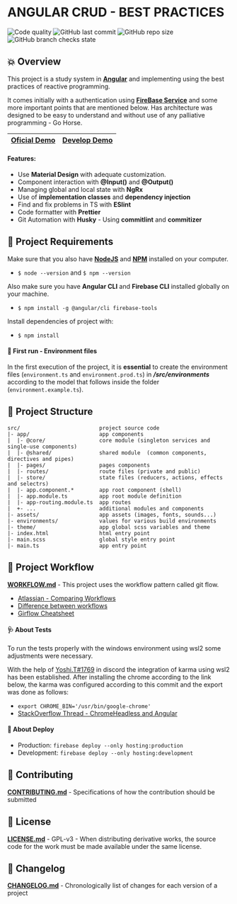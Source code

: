 # **ANGULAR CRUD - BEST PRACTICES**
![Code quality](https://img.shields.io/scrutinizer/quality/g/miguelsmuller/angular-crud/master?style=flat-square)
![GitHub last commit](https://img.shields.io/github/last-commit/miguelsmuller/angular-crud?style=flat-square)
![GitHub repo size](https://img.shields.io/github/repo-size/miguelsmuller/angular-crud?style=flat-square)
![GitHub branch checks state](https://img.shields.io/github/checks-status/miguelsmuller/angular-crud/master?style=flat-square)

## 💥 **Overview**
This project is a study system in **[Angular](https://angular.io/)** and implementing using the best practices of reactive programming.

It comes initially with a authentication using **[FireBase Service](https://firebase.google.com/)** and some more important points that are mentioned below. Has architecture was designed to be easy to understand and without use of any palliative programming - Go Horse.

| [Oficial Demo](https://angular-11-crud.web.app) | [Develop Demo](https://angular-11-crud-development.web.app/) |
|:-----------------------------------------------:|:------------------------------------------------------------:|

#### **Features**:
- Use **Material Design** with adequate customization.
- Component interaction with **@Input()** and **@Output()**
- Managing global and local state with **NgRx**
- Use of **implementation classes** and **dependency injection**
- Find and fix problems in TS with **ESlint**
- Code formatter with **Prettier**
- Git Automation with **Husky** - Using **commitlint** and **commitizer**

  
## 🏁 **Project Requirements**  
Make sure that you also have **[NodeJS](https://nodejs.org/)** and **[NPM](https://www.npmjs.com/)** installed on your computer.
- `$ node --version` and `$ npm --version`

Also make sure you have **Angular CLI** and **Firebase CLI** installed globally on your machine.  
- `$ npm install -g @angular/cli firebase-tools`

Install dependencies of project with:  
- `$ npm install`

#### 📌 **First run - Environment files**  
In the first execution of the project, it is **essential** to create the environment files (`environment.ts` and `environment.prod.ts`) in _**/src/environments**_ according to the model that follows inside the folder (`environment.example.ts`).

## 📂 **Project Structure**  
```
src/                         project source code
|- app/                      app components
|  |- @core/                 core module (singleton services and single-use components)
|  |- @shared/               shared module  (common components, directives and pipes)
|  |- pages/                 pages components
|  |- routes/                route files (private and public)
|  |- store/                 state files (reducers, actions, effects and selectrs)
|  |- app.component.*        app root component (shell)
|  |- app.module.ts          app root module definition
|  |- app-routing.module.ts  app routes
|  +- ...                    additional modules and components
|- assets/                   app assets (images, fonts, sounds...)
|- environments/             values for various build environments
|- theme/                    app global scss variables and theme
|- index.html                html entry point
|- main.scss                 global style entry point
|- main.ts                   app entry point
```

## 🔡 **Project Workflow**  
**[WORKFLOW.md](WORKFLOW.md)** - This project uses the workflow pattern called git flow.
- [Atlassian - Comparing Workflows](https://www.atlassian.com/br/git/tutorials/comparing-workflows/gitflow-workflow)
- [Difference between workflows](https://www.zup.com.br/blog/git-workflow)
- [Girflow Cheatsheet](https://danielkummer.github.io/git-flow-cheatsheet/index.pt_BR.html)

#### 🩺 **About Tests**  
To run the tests properly with the windows environment using wsl2 some adjustments were necessary. 

With the help of [Yoshi.T#1769](https://github.com/y16i) in discord the integration of karma using wsl2 has been established. After installing the chrome according to the link below, the karma was configured according to this commit and the export was done as follows:
- `export CHROME_BIN='/usr/bin/google-chrome'`
- [StackOverflow Thread - ChromeHeadless and Angular](https://stackoverflow.com/questions/58205600/cannot-start-chromeheadless-in-angular-project-using-wsl-works-on-mac)

#### 🚀 **About Deploy**  
- Production: `firebase deploy --only hosting:production`
- Development: `firebase deploy --only hosting:development`

## 🤝 **Contributing**  
**[CONTRIBUTING.md](CONTRIBUTING.md)** - Specifications of how the contribution should be submitted

## 📜 **License**  
**[LICENSE.md](LICENSE.md)** - GPL-v3 - When distributing derivative works, the source code for the work must be made available under the same license.

## 📅 **Changelog**  
**[CHANGELOG.md](CHANGELOG.md)** - Chronologically list of changes for each version of a project
